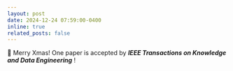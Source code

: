 ```yaml
---
layout: post
date: 2024-12-24 07:59:00-0400
inline: true
related_posts: false
---
```


🎉 Merry Xmas! One paper is accepted by _**IEEE Transactions on Knowledge and Data Engineering**_ !

